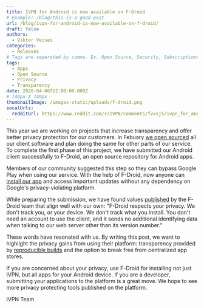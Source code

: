 ```yaml
---
title: IVPN for Android is now available on F-Droid
# Example: /blog/this-is-a-good-post
url: /blog/ivpn-for-android-is-now-available-on-f-droid/
draft: false
authors:
  - Viktor Vecsei
categories:
  - Releases
# Tags are seperated by comma. Ex. Open Source, Security, Subscriptions
tags:
  - Apps
  - Open Source
  - Privacy
  - Transparency
date: 2020-04-06T12:00:00.000Z
# 740px X 740px
thumbnailImage: /images-static/uploads/f-droid.png
socalUrls:
  redditUrl: https://www.reddit.com/r/IVPN/comments/fvxsj5/ivpn_for_android_is_now_available_on_fdroid/
---
```

This year we are working on projects that increase transparency and offer better privacy protection for our customers. In Febuary [we open sourced][1] all our client software and plan doing the same for other parts of our service. To complete the first phase of this project, we have submitted our Android client successfully to F-Droid, an open source repository for Android apps.

Members of our community suggested this step so they can bypass Google Play when using our service. With the help of F-Droid, now anyone can [install our app][2] and access important updates without any dependency on Google's privacy-violating platform.

While preparing the submission, we have found values [published][3] by the F-Droid team that align well with our own: "F-Droid respects your privacy. We don't track you, or your device. We don't track what you install. You don't need an account to use the client, and it sends no additional identifying data when talking to our web server other than its version number."

These words have resonated with us. By writing this post, we want to highlight the privacy gains from using their platform: transparency provided by [reproducible builds][4] and the option to break free from centralized app stores. 

If you are concerned about your privacy, use F-Droid for installing not just IVPN, but all apps for your Android device. If you are a developer, submitting your applications to the platform is a great move. We hope to see more privacy protecting tools published on the platform.

IVPN Team


 [1]: /blog/ivpn-applications-are-now-open-source/
 [2]: https://f-droid.org/
 [3]: https://f-droid.org/en/about/
 [4]: https://www.f-droid.org/en/2019/05/05/trust-privacy-and-free-software.html